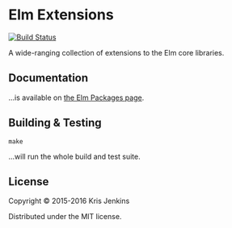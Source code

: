 # Elm Extensions

[![Build Status](https://travis-ci.org/krisajenkins/elm-exts.svg?branch=travis)](https://travis-ci.org/krisajenkins/elm-exts)

A wide-ranging collection of extensions to the Elm core libraries.

## Documentation

...is available on [the Elm Packages page](http://package.elm-lang.org/packages/krisajenkins/elm-exts/latest/).

## Building & Testing

```
make
```

...will run the whole build and test suite.

## License

Copyright © 2015-2016 Kris Jenkins

Distributed under the MIT license.

